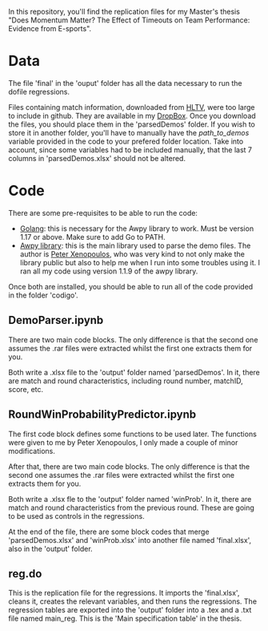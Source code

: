 In this repository, you'll find the replication files for my Master's thesis "Does Momentum Matter? The Effect of Timeouts on Team Performance: Evidence from E-sports".

# Data
The file 'final' in the 'ouput' folder has all the data necessary to run the dofile regressions.

Files containing match information, downloaded from [HLTV](https://www.hltv.org/results), were too large to include in github. They are available in my [DropBox](linktodropbox). Once you download the files, you should place them in the 'parsedDemos' folder. If you wish to store it in another folder, you'll have to manually have the _path_to_demos_ variable provided in the code to your prefered folder location.
Take into account, since some variables had to be included manually, that the last 7 columns in 'parsedDemos.xlsx' should not be altered.


# Code
There are some pre-requisites to be able to run the code:
- [Golang](https://go.dev/dl/): this is necessary for the Awpy library to work. Must be version 1.17 or above. Make sure to add Go to PATH.
- [Awpy library](https://awpy.readthedocs.io/en/latest/installation.html): this is the main library used to parse the demo files. The author is [Peter Xenopoulos](http://www.peterxeno.com/), who was very kind to not only make the library public but also to help me when I run into some troubles using it. I ran all my code using version 1.1.9 of the awpy library.

Once both are installed, you should be able to run all of the code provided in the folder 'codigo'.
## DemoParser.ipynb
There are two main code blocks. The only difference is that the second one assumes the .rar files were extracted whilst the first one extracts them for you.

Both write a .xlsx file to the 'output' folder named 'parsedDemos'. In it, there are match and round characteristics, including round number, matchID, score, etc.

## RoundWinProbabilityPredictor.ipynb
The first code block defines some functions to be used later. The functions were given to me by Peter Xenopoulos, I only made a couple of minor modifications.

After that, there are two main code blocks. The only difference is that the second one assumes the .rar files were extracted whilst the first one extracts them for you.

Both write a .xlsx fle to the 'output' folder named 'winProb'. In it, there are match and round characteristics from the previous round. These are going to be used as controls in the regressions.

At the end of the file, there are some block codes that merge 'parsedDemos.xlsx' and 'winProb.xlsx' into another file named 'final.xlsx', also in the 'output' folder.

## reg.do
This is the replication file for the regressions. It imports the 'final.xlsx', cleans it, creates the relevant variables, and then runs the regressions. The regression tables are exported into the 'output' folder into a .tex and a .txt file named main_reg. This is the 'Main specification table' in the thesis.
